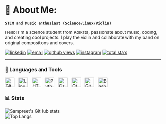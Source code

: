 # 🚀 About Me:

**`STEM and Music enthusiast (Science/Linux/Violin)`**

Hello! I'm a science student from Kolkata, passionate about music, coding, and creating cool projects. I play the violin and collaborate with my band on original compositions and covers.

   <p align="left">
      <a href="https://www.linkedin.com/in/sampreet-roy-048856368">
         <img alt="linkedin" title="Connect with me on LinkedIn" src="https://custom-icon-badges.demolab.com/badge/LinkedIn-0077B5?style=for-the-badge&logo=linkedin&logoColor=white"/></a> 
      <a href="mailto:sampreet.roy21@gmail.com">
         <img alt="email" title="Send me an email" src="https://custom-icon-badges.demolab.com/badge/Email-D14836?style=for-the-badge&logo=mail&logoColor=white"/></a>
      <a href="https://github.com/imsamroy">
         <img alt="github views" title="GitHub Profile Views" src="https://komarev.com/ghpvc/?username=imsamroy&color=brightgreen&style=for-the-badge&label=Profile+Views"/></a> 
      <a href="https://www.instagram.com/iamsamroy__">
         <img alt="instagram" title="Follow me on Instagram" src="https://custom-icon-badges.demolab.com/badge/Instagram-E4405F?style=for-the-badge&logo=instagram&logoColor=white"/></a>
      <a href="https://github.com/imsamroy?tab=repositories&sort=stargazers">
         <img alt="total stars" title="Total stars on GitHub" src="https://custom-icon-badges.demolab.com/github/stars/imsamroy?color=55960c&style=for-the-badge&labelColor=488207&logo=star"/></a>
   </p>

---

### 🧰 Languages and Tools

<img align="left" alt="Git" width="30px" style="padding-right:10px;" src="https://cdn.jsdelivr.net/gh/devicons/devicon/icons/git/git-original.svg" />
<img align="left" alt="Linux" width="30px" style="padding-right:10px;" src="https://cdn.jsdelivr.net/gh/devicons/devicon/icons/linux/linux-original.svg" />
<img align="left" alt="HTML" width="30px" style="padding-right:10px;" src="https://cdn.jsdelivr.net/gh/devicons/devicon/icons/html5/html5-plain.svg" />
<img align="left" alt="Python" width="30px" style="padding-right:10px;" src="https://cdn.jsdelivr.net/gh/devicons/devicon/icons/python/python-plain.svg" />
<img align="left" alt="C++" width="30px" style="padding-right:10px;" src="https://cdn.jsdelivr.net/gh/devicons/devicon/icons/cplusplus/cplusplus-original.svg" />
<img align="left" alt="Qt" width="30px" style="padding-right:10px;" src="https://cdn.jsdelivr.net/gh/devicons/devicon/icons/qt/qt-original.svg" />
<img align="left" alt="GitHub" width="30px" style="padding-right:10px;" src="https://user-images.githubusercontent.com/3369400/139447912-e0f43f33-6d9f-45f8-be46-2df5bbc91289.png" />
<img align="left" alt="Bash" width="30px" style="padding-right:10px;" src="https://upload.wikimedia.org/wikipedia/commons/4/4b/Bash_Logo_Colored.svg" />
<br />

#

### 📊 Stats

![Sampreet's GitHub stats](https://github-readme-stats.vercel.app/api?username=imsamroy&show_icons=true&theme=dark)  
![Top Langs](https://github-readme-stats.vercel.app/api/top-langs/?username=imsamroy&show_icons=true&theme=dark&layout=compact)
<!---
imsamroy/imsamroy is a ✨ special ✨ repository because its `README.md` (this file) appears on your GitHub profile.
You can click the Preview link to take a look at your changes.
--->
